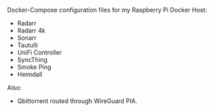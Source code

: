 Docker-Compose configuration files for my Raspberry Pi Docker Host:
* Radarr
* Radarr 4k
* Sonarr
* Tautulli
* UniFi Controller
* SyncThing
* Smoke Ping
* Heimdall

Also:
* Qbittorrent routed through WireGuard PIA. 